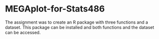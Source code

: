 # MEGAplot-for-Stats486

The assignment was to create an R package with three functions and a dataset. This package can be installed and both functions and the dataset can be accessed.
